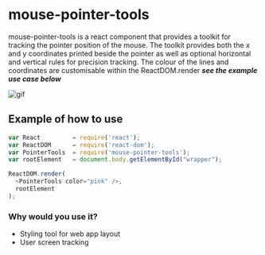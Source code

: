 # mouse-pointer-tools

mouse-pointer-tools is a react component that provides a toolkit for tracking the pointer position of the mouse. The toolkit provides both the x and y coordinates printed beside the pointer as well as optional horizontal and vertical rules for precision tracking. The colour of the lines and coordinates are customisable within the ReactDOM.render **_see the example use case below_**

![gif](https://cloud.githubusercontent.com/assets/12450298/10974076/3d789f12-83d8-11e5-9798-e4e2107a735d.gif)

## Example of how to use

``` javascript
var React         = require('react');
var ReactDOM      = require('react-dom');
var PointerTools  = require('mouse-pointer-tools');
var rootElement   = document.body.getElementById("wrapper");

ReactDOM.render(
  <PointerTools color="pink" />,
  rootElement
);
```

### Why would you use it?

* Styling tool for web app layout
* User screen tracking

